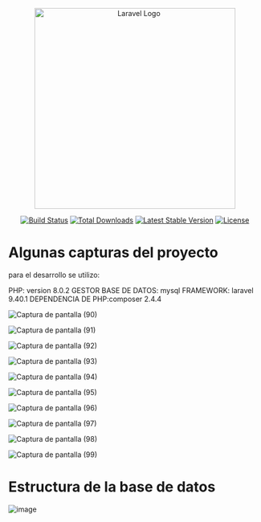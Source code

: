 <p align="center"><a href="https://laravel.com" target="_blank"><img src="https://raw.githubusercontent.com/laravel/art/master/logo-lockup/5%20SVG/2%20CMYK/1%20Full%20Color/laravel-logolockup-cmyk-red.svg" width="400" alt="Laravel Logo"></a></p>

<p align="center">
<a href="https://travis-ci.org/laravel/framework"><img src="https://travis-ci.org/laravel/framework.svg" alt="Build Status"></a>
<a href="https://packagist.org/packages/laravel/framework"><img src="https://img.shields.io/packagist/dt/laravel/framework" alt="Total Downloads"></a>
<a href="https://packagist.org/packages/laravel/framework"><img src="https://img.shields.io/packagist/v/laravel/framework" alt="Latest Stable Version"></a>
<a href="https://packagist.org/packages/laravel/framework"><img src="https://img.shields.io/packagist/l/laravel/framework" alt="License"></a>
</p>

<h1>Algunas capturas del proyecto</h1>

para el desarrollo se utilizo:

PHP: version 8.0.2
GESTOR BASE DE DATOS: mysql
FRAMEWORK: laravel 9.40.1
DEPENDENCIA DE PHP:composer 2.4.4

![Captura de pantalla (90)](https://user-images.githubusercontent.com/81451650/202953165-219a654f-a19d-4588-8db6-6aea0971fc4c.png)

![Captura de pantalla (91)](https://user-images.githubusercontent.com/81451650/202953175-1e93ddfb-ec7d-4dac-acb6-d90a51252275.png)

![Captura de pantalla (92)](https://user-images.githubusercontent.com/81451650/202953187-df1ff998-4ea0-42a2-8af9-4fe888676e41.png)

![Captura de pantalla (93)](https://user-images.githubusercontent.com/81451650/202953209-ab48baf3-90af-45e4-9fb5-84e467b74301.png)

![Captura de pantalla (94)](https://user-images.githubusercontent.com/81451650/202953216-6e83ea76-6497-43db-8f4b-ef82d649a227.png)

![Captura de pantalla (95)](https://user-images.githubusercontent.com/81451650/202953228-029b60c3-bd5d-4f56-9a32-6a0e8b6a1641.png)

![Captura de pantalla (96)](https://user-images.githubusercontent.com/81451650/202953234-eee154ae-6af8-4db9-a51f-a519c1fc5594.png)

![Captura de pantalla (97)](https://user-images.githubusercontent.com/81451650/202953245-ad413273-2be2-4b82-b0fc-c2f52aa55a1a.png)

![Captura de pantalla (98)](https://user-images.githubusercontent.com/81451650/202953252-ddd17a6b-97b5-4e36-8470-72374f3f59d7.png)

![Captura de pantalla (99)](https://user-images.githubusercontent.com/81451650/202953261-b37ce272-e626-437c-8fb6-c864cd236171.png)

<h1>Estructura de la base de datos</h1>

![image](https://user-images.githubusercontent.com/81451650/202953546-4e0aba07-75f5-400f-b56c-c0e30588d2ed.png)

